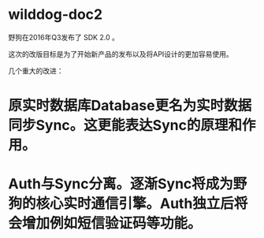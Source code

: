
# wilddog-doc2

野狗在2016年Q3发布了 SDK 2.0 。

这次的改版目标是为了开始新产品的发布以及将API设计的更加容易使用。

几个重大的改进：

# 原实时数据库Database更名为实时数据同步Sync。这更能表达Sync的原理和作用。
# Auth与Sync分离。逐渐Sync将成为野狗的核心实时通信引擎。Auth独立后将会增加例如短信验证码等功能。

